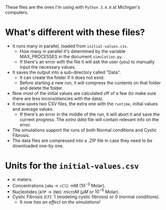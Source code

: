 These files are the ones I'm using with `Python 3.4.8` at Michigan's computers.

# What's different with these files?

* It runs many in parallel, loaded from `initial-values.csv`.
  * How many in parallel it's determined by the variable MAX_PROCESSES in the document `simulation.py`.
  * If there's an error with the file it will ask the user (you) to manually input the necessary values.
* It saves the output into a sub-directory called "Data".
  * It can create the folder if it does not exist.
  * Before starting a new run, it will compress the contents on that folder and delete the folder.
* Now most of the initial values are calculated off of a few (to make sure there are less inconsistencies with the data).
* It now saves two CSV files, the extra one with the `runtime`, initial values and average values.
  * If there's an error in the middle of the run, it will abort it and save the current progress. The _extra data_ file will contain relevant info on the error.
* The simulations support the runs of both Normal conditions and Cystic Fibrosis.
* The data files are compressed into a .ZIP file in case they need to be downloaded one-by one.

# Units for the `initial-values.csv`

* `H`: meters.
* Concentrations (`aNa` -> `cCl`): mM ($10^{-3}$ Molar).
* Nucleotides (`ATP` -> `INO`): microM ($\mu M$ or $10^{-6}$ Molar).
* Cystic Fibrosis (`CF`): 1 (modeling cystic fibrosis) or 0 (normal conditions).
  * It now *has an effect on the simulations!*
